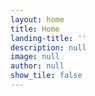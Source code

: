 ```yaml
---
layout: home
title: Home
landing-title: ''
description: null
image: null
author: null
show_tile: false
---
```

 
